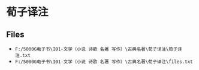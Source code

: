 # 荀子译注

## Files

- `F:/5000G电子书\I01-文学（小说 诗歌 名著 写作）\古典名著\荀子译注\荀子译注.txt`
- `F:/5000G电子书\I01-文学（小说 诗歌 名著 写作）\古典名著\荀子译注\files.txt`
